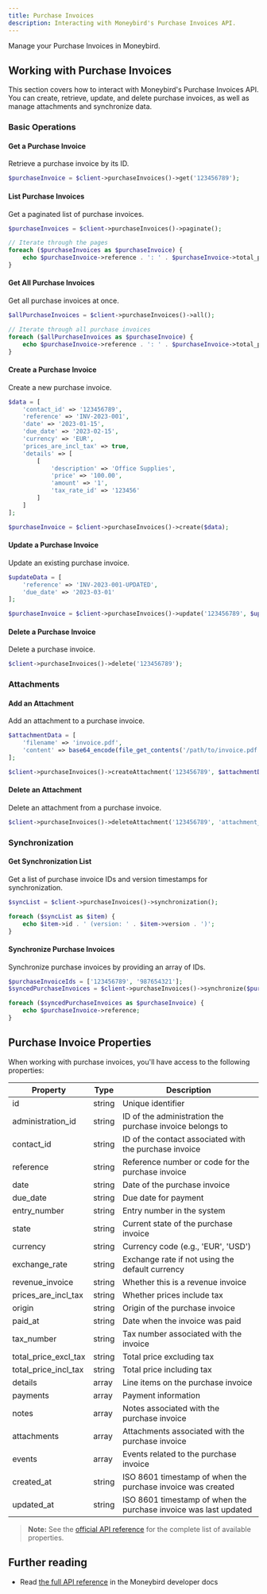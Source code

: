 ```yaml
---
title: Purchase Invoices
description: Interacting with Moneybird's Purchase Invoices API.
---
```


Manage your Purchase Invoices in Moneybird.

## Working with Purchase Invoices

This section covers how to interact with Moneybird's Purchase Invoices API. You can create, retrieve, update, and delete purchase invoices, as well as manage attachments and synchronize data.

### Basic Operations

#### Get a Purchase Invoice

Retrieve a purchase invoice by its ID.

```php
$purchaseInvoice = $client->purchaseInvoices()->get('123456789');
```

#### List Purchase Invoices

Get a paginated list of purchase invoices.

```php
$purchaseInvoices = $client->purchaseInvoices()->paginate();

// Iterate through the pages
foreach ($purchaseInvoices as $purchaseInvoice) {
    echo $purchaseInvoice->reference . ': ' . $purchaseInvoice->total_price_incl_tax;
}
```

#### Get All Purchase Invoices

Get all purchase invoices at once.

```php
$allPurchaseInvoices = $client->purchaseInvoices()->all();

// Iterate through all purchase invoices
foreach ($allPurchaseInvoices as $purchaseInvoice) {
    echo $purchaseInvoice->reference . ': ' . $purchaseInvoice->total_price_incl_tax;
}
```

#### Create a Purchase Invoice

Create a new purchase invoice.

```php
$data = [
    'contact_id' => '123456789',
    'reference' => 'INV-2023-001',
    'date' => '2023-01-15',
    'due_date' => '2023-02-15',
    'currency' => 'EUR',
    'prices_are_incl_tax' => true,
    'details' => [
        [
            'description' => 'Office Supplies',
            'price' => '100.00',
            'amount' => '1',
            'tax_rate_id' => '123456'
        ]
    ]
];

$purchaseInvoice = $client->purchaseInvoices()->create($data);
```

#### Update a Purchase Invoice

Update an existing purchase invoice.

```php
$updateData = [
    'reference' => 'INV-2023-001-UPDATED',
    'due_date' => '2023-03-01'
];

$purchaseInvoice = $client->purchaseInvoices()->update('123456789', $updateData);
```

#### Delete a Purchase Invoice

Delete a purchase invoice.

```php
$client->purchaseInvoices()->delete('123456789');
```

### Attachments

#### Add an Attachment

Add an attachment to a purchase invoice.

```php
$attachmentData = [
    'filename' => 'invoice.pdf',
    'content' => base64_encode(file_get_contents('/path/to/invoice.pdf'))
];

$client->purchaseInvoices()->createAttachment('123456789', $attachmentData);
```

#### Delete an Attachment

Delete an attachment from a purchase invoice.

```php
$client->purchaseInvoices()->deleteAttachment('123456789', 'attachment_id');
```

### Synchronization

#### Get Synchronization List

Get a list of purchase invoice IDs and version timestamps for synchronization.

```php
$syncList = $client->purchaseInvoices()->synchronization();

foreach ($syncList as $item) {
    echo $item->id . ' (version: ' . $item->version . ')';
}
```

#### Synchronize Purchase Invoices

Synchronize purchase invoices by providing an array of IDs.

```php
$purchaseInvoiceIds = ['123456789', '987654321'];
$syncedPurchaseInvoices = $client->purchaseInvoices()->synchronize($purchaseInvoiceIds);

foreach ($syncedPurchaseInvoices as $purchaseInvoice) {
    echo $purchaseInvoice->reference;
}
```

## Purchase Invoice Properties

When working with purchase invoices, you'll have access to the following properties:

| Property | Type | Description |
|----------|------|-------------|
| id | string | Unique identifier |
| administration_id | string | ID of the administration the purchase invoice belongs to |
| contact_id | string | ID of the contact associated with the purchase invoice |
| reference | string | Reference number or code for the purchase invoice |
| date | string | Date of the purchase invoice |
| due_date | string | Due date for payment |
| entry_number | string | Entry number in the system |
| state | string | Current state of the purchase invoice |
| currency | string | Currency code (e.g., 'EUR', 'USD') |
| exchange_rate | string | Exchange rate if not using the default currency |
| revenue_invoice | string | Whether this is a revenue invoice |
| prices_are_incl_tax | string | Whether prices include tax |
| origin | string | Origin of the purchase invoice |
| paid_at | string | Date when the invoice was paid |
| tax_number | string | Tax number associated with the invoice |
| total_price_excl_tax | string | Total price excluding tax |
| total_price_incl_tax | string | Total price including tax |
| details | array | Line items on the purchase invoice |
| payments | array | Payment information |
| notes | array | Notes associated with the purchase invoice |
| attachments | array | Attachments associated with the purchase invoice |
| events | array | Events related to the purchase invoice |
| created_at | string | ISO 8601 timestamp of when the purchase invoice was created |
| updated_at | string | ISO 8601 timestamp of when the purchase invoice was last updated |

> **Note:** See the [official API reference](https://developer.moneybird.com/api/purchase_invoices/) for the complete list of available properties.

## Further reading

- Read [the full API reference](https://developer.moneybird.com/api/purchase_invoices/) in the Moneybird developer docs
